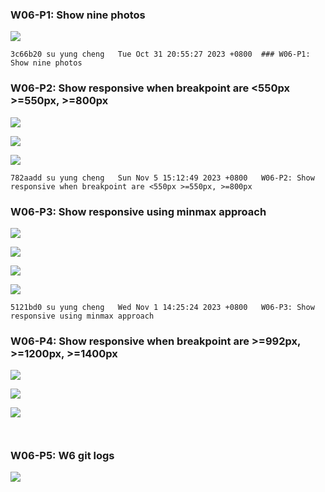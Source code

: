 


### W06-P1: Show nine photos
 
![](w06-p1.png)
 
```
3c66b20 su yung cheng   Tue Oct 31 20:55:27 2023 +0800  ### W06-P1: Show nine photos
```
 

 ### W06-P2: Show responsive when breakpoint are <550px >=550px, >=800px
 
![](w06-p2-1.png)
 
![](w06-p2-2.png)
 
![](w06-p2-3.png)
 
```
782aadd su yung cheng   Sun Nov 5 15:12:49 2023 +0800   W06-P2: Show responsive when breakpoint are <550px >=550px, >=800px
```


### W06-P3: Show responsive using minmax approach
 
![](w06-p3-1.png)
 
![](w06-p3-2.png)
 
![](w06-p3-3.png)
 
![](w06-p3-4.png)
 
```
5121bd0 su yung cheng   Wed Nov 1 14:25:24 2023 +0800   W06-P3: Show responsive using minmax approach
```
 
 ### W06-P4: Show responsive when breakpoint are >=992px, >=1200px, >=1400px
 
![](w06-p4-1.png)
 
![](w06-p4-2.png)
 
![](w06-p4-3.png)
 
```
 
```


### W06-P5: W6 git logs

![](w06-p5.png)

```

```
